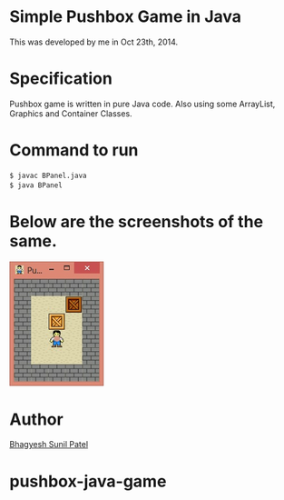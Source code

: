 # Simple Pushbox Game in Java

This was developed by me in Oct 23th, 2014.

# Specification

Pushbox game is written in pure Java code. Also using some ArrayList, Graphics and Container Classes.

# Command to run

```sh
$ javac BPanel.java
$ java BPanel
```

# Below are the screenshots of the same.

![Playing Game](./pushbox.jpg)

# Author

[Bhagyesh Sunil Patel][1]

[1]: https://github.com/uzrnem
# pushbox-java-game
